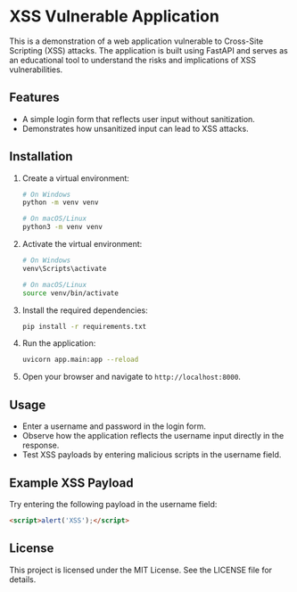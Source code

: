 # XSS Vulnerable Application

This is a demonstration of a web application vulnerable to Cross-Site Scripting (XSS) attacks. The application is built using FastAPI and serves as an educational tool to understand the risks and implications of XSS vulnerabilities.

## Features
- A simple login form that reflects user input without sanitization.
- Demonstrates how unsanitized input can lead to XSS attacks.

## Installation

1. Create a virtual environment:

   ```bash
   # On Windows
   python -m venv venv

   # On macOS/Linux
   python3 -m venv venv
   ```

2. Activate the virtual environment:

   ```bash
   # On Windows
   venv\Scripts\activate

   # On macOS/Linux
   source venv/bin/activate
   ```

3. Install the required dependencies:

   ```bash
   pip install -r requirements.txt
   ```

4. Run the application:

   ```bash
   uvicorn app.main:app --reload
   ```

5. Open your browser and navigate to `http://localhost:8000`.

## Usage

- Enter a username and password in the login form.
- Observe how the application reflects the username input directly in the response.
- Test XSS payloads by entering malicious scripts in the username field.

## Example XSS Payload

Try entering the following payload in the username field:

```html
<script>alert('XSS');</script>
```

## License

This project is licensed under the MIT License. See the LICENSE file for details.
